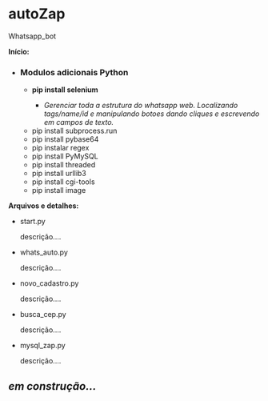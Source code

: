 # autoZap
Whatsapp_bot

<b> Início: </b>
<ul>
  <li><b><h3> Modulos adicionais Python </h3></b></li>
    <ul>
      <li><b> pip install selenium </b></li>
        <ul>
          <li><i> Gerenciar toda a estrutura do whatsapp web. Localizando tags/name/id e manipulando botoes dando cliques e escrevendo em campos de texto. </i></li>
      </ul>
      <li> pip install subprocess.run </li>
      <li> pip install pybase64 </li>
      <li> pip instalar regex </li>
      <li> pip install PyMySQL </li>
      <li> pip install threaded </li>
      <li> pip install urllib3 </li>
      <li> pip install cgi-tools </li>
      <li> pip install image </li>
    </ul>
 </ul>

<b> Arquivos e detalhes: </b>
<ul>
  <li>start.py</li>
    <p>descrição....</p>
  <li>whats_auto.py</li>
    <p>descrição....</p>
  <li>novo_cadastro.py</li>
    <p>descrição....</p>
  <li>busca_cep.py</li>
    <p>descrição....</p>
  <li>mysql_zap.py</li>
    <p>descrição....</p>
</ul>

<h2><i>em construção...</i></h2>
